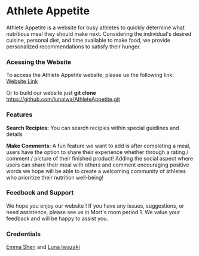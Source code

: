# Athlete Appetite

Athlete Appetite is a website for busy athletes to quickly determine what nutritious meal they should make next. Considering the individual's desired cuisine, personal diet, and time available to make food, we provide personalized recommendations to satisfy their hunger.

### Acessing the Website

To access the Athlete Appetite website, please ue the following link: [Website Link](https://lunaiwa.github.io/AthleteAppetite/)

Or to build our website just **git clone** https://github.com/lunaiwa/AthleteAppetite.git

### Features

**Search Recipies:** You can search recipies within special guidlines and details

**Make Comments:** A fun feature we want to add is after completing a meal, users have the option to share their experience whether through a rating / comment / picture of their finished product! Adding the social aspect where users can share their meal with others and comment encouraging positive words we hope will be able to create a welcoming community of athletes who prioritize their nutrition well-being!

### Feedback and Support

We hope you enjoy our website ! If you have any issues, suggestions, or need assistence, please see us in Mort's room period 1. We value your feedback and will be happy to assist you.

### Credentials

[Emma Shen](https://github.com/e-shen2022) and [Luna Iwazaki](https://github.com/lunaiwa)

